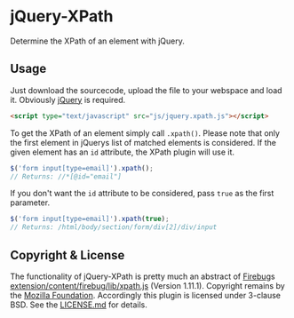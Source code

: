 jQuery-XPath
============
Determine the XPath of an element with jQuery.

Usage
-----
Just download the sourcecode, upload the file to your webspace and load it. Obviously [jQuery](http://jquery.com/) is required.
```html
<script type="text/javascript" src="js/jquery.xpath.js"></script>
```

To get the XPath of an element simply call ```.xpath()```. Please note that only the first element in jQuerys list of matched elements is considered. If the given element has an ```id``` attribute, the XPath plugin will use it.
```javascript
$('form input[type=email]').xpath();
// Returns: //*[@id="email"]
```
If you don't want the ```id``` attribute to be considered, pass ```true``` as the first parameter.
```javascript
$('form input[type=email]').xpath(true);
// Returns: /html/body/section/form/div[2]/div/input
```

Copyright & License
-------------------
The functionality of jQuery-XPath is pretty much an abstract of [Firebug](https://getfirebug.com/)s [extension/content/firebug/lib/xpath.js](https://github.com/firebug/firebug/blob/firebug-1.11.1/extension/content/firebug/lib/xpath.js) (Version 1.11.1). Copyright remains by the [Mozilla Foundation](https://www.mozilla.org/en-US/foundation/). Accordingly this plugin is licensed under 3-clause BSD. See the [LICENSE.md](../blob/master/LICENSE) for details.
